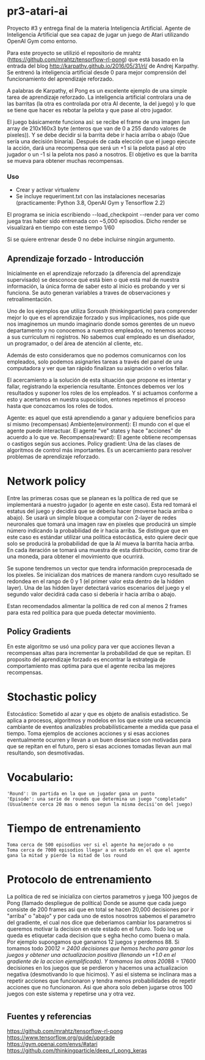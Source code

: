 # pr3-atari-ai
Proyecto #3 y entrega final de la materia Inteligencia Artificial. Agente de Inteligencia Artificial que sea capaz de jugar un juego de Atari utilizando OpenAI Gym como entorno.

Para este proyecto se utilizió el repositorio de mrahtz (https://github.com/mrahtz/tensorflow-rl-pong) que está basado en la entrada del blog http://karpathy.github.io/2016/05/31/rl/ de Andrej Karpathy.
Se entrenó la inteligencia artificial desde 0 para mejor comprensión del funcionamiento del aprendizaje reforzado.

A palabras de Karpathy, el Pong es un excelente ejemplo de una simple tarea de aprendizaje reforzado. La inteligencia artificial controlara una de las barritas (la otra es controlada por otra AI decente, la del juego) y lo que se tiene que hacer es rebotar la pelota y que pase al otro jugador.

El juego básicamente funciona así: se recibe el frame de una imagen (un array de 210x160x3 byte (enteros que van de 0 a 255 dando valores de pixeles)). Y se debe decidir si la barrita debe ir hacia arriba o abajo (Que sería una decisión binaria). Después de cada elección que el juego ejecute la acción, dará una recompensa que será un +1 si la pelota pasó al otro jugador o un -1 si la pelota nos pasó a nosotros. El objetivo es que la barrita se mueva para obtener muchas recompensas.


### Uso
- Crear y activar virtualenv
- Se incluye requeriment.txt con las instalaciones necesarias
(practicamente: Python 3.8, OpenAI Gym y Tensorflow 2.2)

El programa se inicia escribiendo --load_checkpoint --render para ver como juega tras haber sido entrenada con ~5,000 episodios.
Dicho render se visualizará en tiempo con este tiempo 1/60

Si se quiere entrenar desde 0 no debe incluirse ningún argumento.

## Aprendizaje forzado - Introducción

Inicialmente en el aprendizaje reforzado (a diferencia del aprendizaje supervisado) se desconoce qué está bien o qué está mal de nuestra información, la única forma de saber esto al inicio es probando y ver si funciona. Se auto generan variables a traves de observaciones y retroalimentación.

Uno de los ejemplos que utiliza Soroush (thinkingparticle) para comprender mejor lo que es el aprendizaje forzado y sus implicaciones, nos pide que nos imaginemos un mundo imaginario donde somos gerentes de un nuevo departamento y no conocemos a nuestros empleados, no tenemos acceso a sus curriculum ni registros. No sabemos cual empleado es un diseñador, un programador, o del área de atención al cliente, etc.

Además de esto consideramos que no podemos comunicarnos con los empleados, solo podemos asignarles tareas a través del panel de una computadora y ver que tan rápido finalizan su asignación o verlos fallar.

El acercamiento a la solución de esta situación que propone es intentar y fallar, registrando la experiencia resultante. Entonces debemos ver los resultados y suponer los roles de los empleados. Y si actuamos conforme a esto y acertamos en nuestra supocision, entones repetimos el proceso hasta que conozcamos los roles de todos.

Agente: es aquel que está aprendiendo a ganar y adquiere beneficios para sí mismo (recompensas)
Ambiente(environment): El mundo con el que el agente puede interactuar. El agente "ve" states y hace "acciones" de acuerdo a lo que ve.
Recompensa(reward): El agente obtiene recompensas o castigos según sus acciones. 
Policy gradient: Una de las clases de algoritmos de control más importantes. Es un acercamiento para resolver problemas de aprendizaje reforzado.

# Network policy

Entre las primeras cosas que se planean es la política de red que se implementará a nuestro jugador (o agente en este caso). Esta red tomará el estatus del juego y decidirá que se debería hacer (moverse hacia arriba o abajo). Se usará un simple bloque a computar con 2-layer de redes neuronales que tomará una imagen raw en pixeles que producirá un simple número indicando la probabilidad de ir hacia arriba. Se distingue que en este caso es estándar utilizar una política estocástica, esto quiere decir que solo se producirá la probabilidad de que la AI mueva la barrita hacia arrba. En cada iteración se tomará una muestra de esta distribución, como tirar de una moneda, para obtener el movimiento que ocurrirá.

Se supone tendremos un vector que tendra información preprocesada de los pixeles.
Se inicializan dos matrices de manera random cuyo resultado se redondea en el rango de 0 y 1 (el primer valor esta dentro de la hidden layer). Una de las hidden layer detectará varios escenarios del juego y el segundo valor decidirá cada caso si debería ir hacia arriba o abajo.

Estan recomendados alimentar la política de red con al menos 2 frames para esta red política para que pueda detectar movimiento.

## Policy Gradients 

En este algoritmo se usó una policy para ver que acciones llevan a recompensas altas para incrementar la probabilidad de que se repitan.
El proposito del aprendizaje forzado es encontrar la estrategia de comportamiento mas optima para que el agente reciba las mejores recompensas. 

# Stochastic policy 

Estocástico: Sometido al azar y que es objeto de analisis estadistico. Se aplica a procesos, algoritmos y modelos en los que existe una secuencia cambiante de eventos analizables probabilísticamente a medida que pasa el tiempo.
Toma ejemplos de acciones acciones y si esas acciones eventualmente ocurren y llevan a un buen desenlace son motivadas para que se repitan en el futuro, pero si esas acciones tomadas llevan aun mal resultando, son desmotivadas.

# Vocabulario:

    'Round': Un partida en la que un jugador gana un punto
    'Episode': una serie de rounds que determina un juego "completado" (Usualmente cerca 20 mas o menos segun la misma decisi'on del juego)

# Tiempo de entrenamiento

    Toma cerca de 500 episodios ver si el agente ha mejorado o no
    Toma cerca de 7000 episodios llegar a un estado en el que el agente gana la mitad y pierde la mitad de los round

# Protocolo de entrenamiento

La política de red se inicializa con ciertos parametros y juega 100 juegos de Pong (llamado despliegue de política) Donde se asume que cada juego consiste de 200 frames asi que en total se hacen 20,000 decisiones por ir "arriba" o "abajo" y por cada uno de estos nosotros sabemos el parametro del gradiente, el cual nos dice que deberiamos cambiar los parametros si queremos motivar la decision en este estado en el futuro. Todo loq ue queda es etiquetar cada decision que s egha hecho como buena o mala. Por ejemplo supongamos que ganamos 12 juegos y perdemos 88. Si tomamos todo 200*12 = 2400 decisiones que hemos hecho para ganar los juegos y obtener una actualizacion positiva (llenando un +1.0 en el gradiente de la accion ejemplificada). Y tomamos las otras 200*88 = 17600 decisiones en los juegos que se perdieron y hacemos una actualizacion negativa (desmotivando lo que hicimos). Y asi el sistema se inclinara mas a repetir acciones que funcionaron y tendra menos probabilidades de repetir acciones que no funcionaron. Asi que ahora solo deben jugarse otros 100 juegos con este sistema y repetirse una y otra vez.

# 


## Fuentes y referencias
https://github.com/mrahtz/tensorflow-rl-pong
https://www.tensorflow.org/guide/upgrade
https://gym.openai.com/envs/#atari
https://github.com/thinkingparticle/deep_rl_pong_keras

